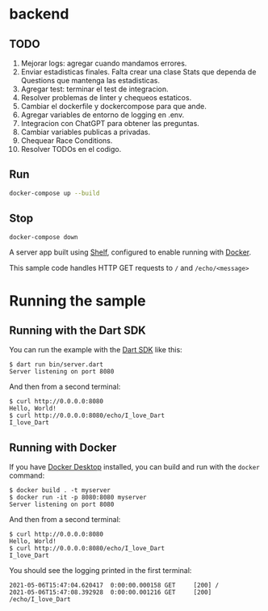 # backend

## TODO
1. Mejorar logs: agregar cuando mandamos errores.
2. Enviar estadisticas finales. Falta crear una clase Stats que dependa de Questions que mantenga las estadisticas.
3. Agregar test: terminar el test de integracion.
4. Resolver problemas de linter y chequeos estaticos.
5. Cambiar el dockerfile y dockercompose para que ande.
6. Agregar variables de entorno de logging en .env.
7. Integracion con ChatGPT para obtener las preguntas.
8. Cambiar variables publicas a privadas.
9. Chequear Race Conditions.
10. Resolver TODOs en el codigo.

## Run
```bash
docker-compose up --build
```

## Stop
```bash
docker-compose down
```


A server app built using [Shelf](https://pub.dev/packages/shelf),
configured to enable running with [Docker](https://www.docker.com/).

This sample code handles HTTP GET requests to `/` and `/echo/<message>`

# Running the sample

## Running with the Dart SDK

You can run the example with the [Dart SDK](https://dart.dev/get-dart)
like this:

```
$ dart run bin/server.dart
Server listening on port 8080
```

And then from a second terminal:
```
$ curl http://0.0.0.0:8080
Hello, World!
$ curl http://0.0.0.0:8080/echo/I_love_Dart
I_love_Dart
```

## Running with Docker

If you have [Docker Desktop](https://www.docker.com/get-started) installed, you
can build and run with the `docker` command:

```
$ docker build . -t myserver
$ docker run -it -p 8080:8080 myserver
Server listening on port 8080
```

And then from a second terminal:
```
$ curl http://0.0.0.0:8080
Hello, World!
$ curl http://0.0.0.0:8080/echo/I_love_Dart
I_love_Dart
```

You should see the logging printed in the first terminal:
```
2021-05-06T15:47:04.620417  0:00:00.000158 GET     [200] /
2021-05-06T15:47:08.392928  0:00:00.001216 GET     [200] /echo/I_love_Dart
```